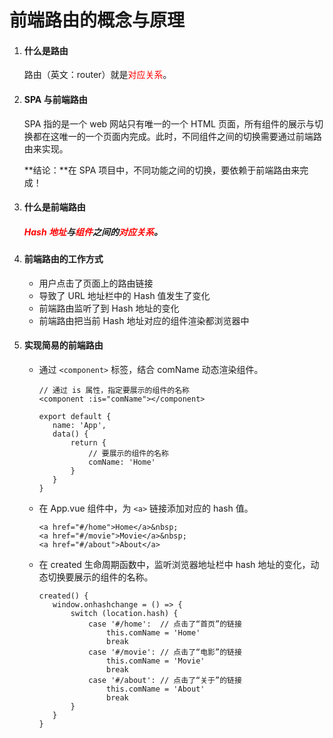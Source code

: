 # 前端路由的概念与原理

1. #### 什么是路由

   路由（英文：router）就是<font color="red">对应关系</font>。

2. #### **SPA 与前端路由**

   SPA 指的是一个 web 网站只有唯一的一个 HTML 页面，所有组件的展示与切换都在这唯一的一个页面内完成。此时，不同组件之间的切换需要通过前端路由来实现。

   **结论：**在 SPA 项目中，不同功能之间的切换，要依赖于前端路由来完成！

3. #### **什么是前端路由**

   ##### <font color="red">Hash 地址</font>与<font color="red">组件</font>之间的<font color="red">对应关系</font>。

4. #### **前端路由的工作方式**

   - 用户点击了页面上的路由链接
   - 导致了 URL 地址栏中的 Hash 值发生了变化
   - 前端路由监听了到 Hash 地址的变化
   - 前端路由把当前 Hash 地址对应的组件渲染都浏览器中

5. ####  **实现简易的前端路由**

   - 通过 `<component>` 标签，结合 comName 动态渲染组件。

     ```vue
     // 通过 is 属性，指定要展示的组件的名称
     <component :is="comName"></component>
     
     export default {
     	name: 'App',
     	data() {
     		return {
     			// 要展示的组件的名称
     			comName: 'Home'
     		}
     	}
     }
     ```

     

   - 在 App.vue 组件中，为 `<a>` 链接添加对应的 hash 值。

     ```vue
     <a href="#/home">Home</a>&nbsp;
     <a href="#/movie">Movie</a>&nbsp;
     <a href="#/about">About</a>
     ```

     

   - 在 created 生命周期函数中，监听浏览器地址栏中 hash 地址的变化，动态切换要展示的组件的名称。

     ```vue
     created() {
     	window.onhashchange = () => {
     		switch (location.hash) {
     			case '#/home':	// 点击了“首页”的链接
     				this.comName = 'Home'
     				break
     			case '#/movie':	// 点击了“电影”的链接
     				this.comName = 'Movie'
     				break
     			case '#/about':	// 点击了“关于”的链接
     				this.comName = 'About'
     				break
     		}
     	}
     }
     ```

